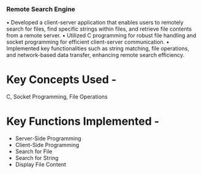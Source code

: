 ### Remote Search Engine
• Developed a client-server application that enables users to remotely search for files, find specific strings within
files, and retrieve file contents from a remote server.
• Utilized C programming for robust file handling and socket programming for efficient client-server
communication.
• Implemented key functionalities such as string matching, file operations, and network-based data transfer, enhancing
remote search efficiency.

# Key Concepts Used - 
C, Socket Programming, File Operations

# Key Functions Implemented -
- Server-Side Programming
- Client-Side Programming
- Search for File 
- Search for String 
- Display File Content 



